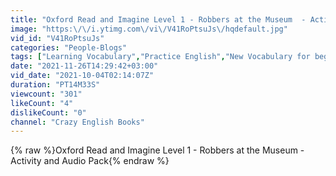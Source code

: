 ```yaml
---
title: "Oxford Read and Imagine Level 1 - Robbers at the Museum  - Activity and Audio Pack"
image: "https:\/\/i.ytimg.com\/vi\/V41RoPtsuJs\/hqdefault.jpg"
vid_id: "V41RoPtsuJs"
categories: "People-Blogs"
tags: ["Learning Vocabulary","Practice English","New Vocabulary for beginner"]
date: "2021-11-26T14:29:42+03:00"
vid_date: "2021-10-04T02:14:07Z"
duration: "PT14M33S"
viewcount: "301"
likeCount: "4"
dislikeCount: "0"
channel: "Crazy English Books"
---
```

{% raw %}Oxford Read and Imagine Level 1 - Robbers at the Museum  - Activity and Audio Pack{% endraw %}

